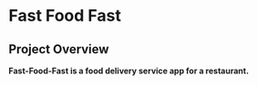 # Fast Food Fast #
## Project Overview ##
**Fast-Food-Fast is a food delivery service app for a restaurant.**
